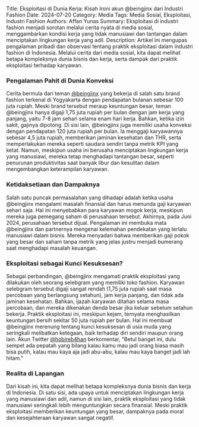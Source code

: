 Title: Eksploitasi di Dunia Kerja: Kisah Ironi akun @beingjinx dari Industri Fashion
Date: 2024-07-20
Category: Media
Tags: Media Sosial, Eksploitasi, Industri Fashion
Authors: Affan Yunas
Summary: Eksploitasi di industri fashion menjadi sorotan melalui cerita nyata di media sosial, menggambarkan kondisi kerja yang tidak manusiawi dan tantangan dalam menciptakan lingkungan kerja yang adil.
Description: Artikel ini mengupas pengalaman pribadi dan observasi tentang praktik eksploitasi dalam industri fashion di Indonesia. Melalui cerita dari media sosial, kita dapat melihat betapa kompleksnya dunia bisnis dan kerja, serta dampak dari praktik eksploitasi terhadap karyawan.

### Pengalaman Pahit di Dunia Konveksi
Cerita bermula dari teman [@beingjinx](https://x.com/beingjinx/status/1817412843970736153) yang bekerja di salah satu brand fashion terkenal di Yogyakarta dengan pendapatan bulanan sebesar 100 juta rupiah. Meski brand tersebut meraup keuntungan besar, teman @beingjinx hanya digaji 1,75 juta rupiah per bulan dengan jam kerja yang panjang, yaitu 7-8 jam sehari selama enam hari kerja. Bahkan, ketika izin sakit, gajinya dipotong.
Di sisi lain, @beingjinx juga memiliki usaha konveksi dengan pendapatan 120 juta rupiah per bulan. Ia menggaji karyawannya sebesar 4,5 juta rupiah, memberikan jaminan kesehatan dan THR, serta memperlakukan mereka seperti saudara sendiri tanpa metrik KPI yang ketat. Namun, meskipun usaha ini berusaha menciptakan lingkungan kerja yang manusiawi, mereka tetap menghadapi tantangan besar, seperti penurunan produktivitas saat banyak libur dan kesulitan dalam mengembangkan keterampilan karyawan.

### Ketidaksetiaan dan Dampaknya
Salah satu puncak permasalahan yang dihadapi adalah ketika usaha @beingjinx mengalami masalah finansial dan harus menunda gaji karyawan sehari saja. Hal ini menyebabkan para karyawan mogok kerja, meskipun mereka juga pemegang saham di perusahaan tersebut. Akhirnya, pada Juni 2024, perusahaan tersebut dijual.
Pengalaman ini membuka mata @beingjinx dan partnernya mengenai kelemahan pendekatan yang terlalu manusiawi dalam bisnis. Mereka menyadari bahwa memberikan gaji pokok yang besar dan saham tanpa metrik yang jelas justru menjadi bumerang saat menghadapi masalah keuangan.

### Eksploitasi sebagai Kunci Kesuksesan?
Sebagai perbandingan, @beingjinx mengamati praktik eksploitasi yang dilakukan oleh seorang selebgram yang memiliki toko fashion. Karyawan selebgram tersebut digaji sangat rendah (1,75 juta rupiah saat masa percobaan yang berlangsung setahun), jam kerja panjang, dan tidak ada jaminan kesehatan. Bahkan, ijazah karyawan ditahan selama masa percobaan, dan mereka dikenakan denda besar jika keluar sebelum setahun bekerja.
Praktik eksploitasi ini, meskipun kejam, ternyata menghasilkan keuntungan bersih sekitar 50 juta rupiah per bulan. Hal ini membuat @beingjinx merenung tentang kunci kesuksesan di usia muda yang seringkali melibatkan ketegaan, baik terhadap diri sendiri maupun orang lain.
Akun Twitter [@hobireb4han](https://x.com/hobireb4han/status/1817477850464944518) berkomentar, "Betul banget ini, dulu sempet ada pepatah yang bilang kalau kamu mau jadi orang biasa masih bisa putih, kalau mau kaya aja jadi abu-abu, kalau mau kaya banget jadi lah hitam."

### Realita di Lapangan
Dari kisah ini, kita dapat melihat betapa kompleksnya dunia bisnis dan kerja di Indonesia. Di satu sisi, ada upaya untuk menciptakan lingkungan kerja yang manusiawi dan adil, namun di sisi lain, praktik eksploitasi yang tidak manusiawi seringkali lebih menguntungkan secara finansial. Meski praktik eksploitasi memberikan keuntungan yang besar, dampaknya pada moral dan kesejahteraan karyawan sangat negatif.

